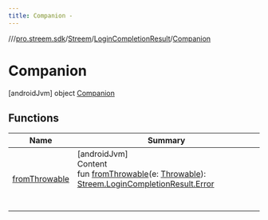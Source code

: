 ```yaml
---
title: Companion -
---
```

//[<root>](../../../../../index.md)/[pro.streem.sdk](../../../index.md)/[Streem](../../index.md)/[LoginCompletionResult](../index.md)/[Companion](index.md)



# Companion  
 [androidJvm] object [Companion](index.md)   


## Functions  
  
|  Name |  Summary | 
|---|---|
| <a name="pro.streem.sdk/Streem.LoginCompletionResult.Companion/fromThrowable/#kotlin.Throwable/PointingToDeclaration/"></a>[fromThrowable](from-throwable.md)| <a name="pro.streem.sdk/Streem.LoginCompletionResult.Companion/fromThrowable/#kotlin.Throwable/PointingToDeclaration/"></a>[androidJvm]  <br>Content  <br>fun [fromThrowable](from-throwable.md)(e: [Throwable](https://kotlinlang.org/api/latest/jvm/stdlib/kotlin/-throwable/index.html)): [Streem.LoginCompletionResult.Error](../-error/index.md)  <br><br><br>|

